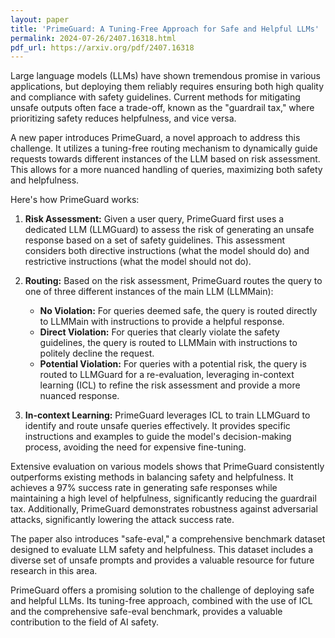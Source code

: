 ```yaml
---
layout: paper
title: 'PrimeGuard: A Tuning-Free Approach for Safe and Helpful LLMs'
permalink: 2024-07-26/2407.16318.html
pdf_url: https://arxiv.org/pdf/2407.16318
---
```


Large language models (LLMs) have shown tremendous promise in various applications, but deploying them reliably requires ensuring both high quality and compliance with safety guidelines. Current methods for mitigating unsafe outputs often face a trade-off, known as the "guardrail tax," where prioritizing safety reduces helpfulness, and vice versa.

A new paper introduces PrimeGuard, a novel approach to address this challenge. It utilizes a tuning-free routing mechanism to dynamically guide requests towards different instances of the LLM based on risk assessment. This allows for a more nuanced handling of queries, maximizing both safety and helpfulness.

Here's how PrimeGuard works:

1. **Risk Assessment:** Given a user query, PrimeGuard first uses a dedicated LLM (LLMGuard) to assess the risk of generating an unsafe response based on a set of safety guidelines. This assessment considers both directive instructions (what the model should do) and restrictive instructions (what the model should not do).

2. **Routing:** Based on the risk assessment, PrimeGuard routes the query to one of three different instances of the main LLM (LLMMain):
    * **No Violation:** For queries deemed safe, the query is routed directly to LLMMain with instructions to provide a helpful response.
    * **Direct Violation:** For queries that clearly violate the safety guidelines, the query is routed to LLMMain with instructions to politely decline the request.
    * **Potential Violation:** For queries with a potential risk, the query is routed to LLMGuard for a re-evaluation, leveraging in-context learning (ICL) to refine the risk assessment and provide a more nuanced response.

3. **In-context Learning:**  PrimeGuard leverages ICL to train LLMGuard to identify and route unsafe queries effectively. It provides specific instructions and examples to guide the model's decision-making process, avoiding the need for expensive fine-tuning.

Extensive evaluation on various models shows that PrimeGuard consistently outperforms existing methods in balancing safety and helpfulness. It achieves a 97% success rate in generating safe responses while maintaining a high level of helpfulness, significantly reducing the guardrail tax. Additionally, PrimeGuard demonstrates robustness against adversarial attacks, significantly lowering the attack success rate.

The paper also introduces "safe-eval," a comprehensive benchmark dataset designed to evaluate LLM safety and helpfulness. This dataset includes a diverse set of unsafe prompts and provides a valuable resource for future research in this area.

PrimeGuard offers a promising solution to the challenge of deploying safe and helpful LLMs. Its tuning-free approach, combined with the use of ICL and the comprehensive safe-eval benchmark, provides a valuable contribution to the field of AI safety. 
